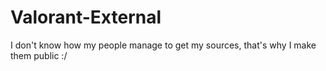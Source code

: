 # Valorant-External
I don't know how my people manage to get my sources, that's why I make them public :/
